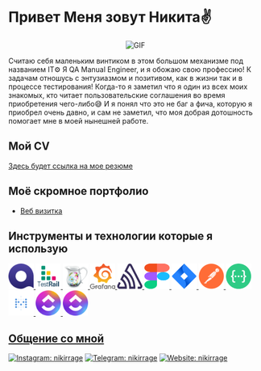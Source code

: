 Привет [](https://user-images.githubusercontent.com/18350557/176309783-0785949b-9127-417c-8b55-ab5a4333674e.gif)Меня зовут Никита✌️
==============================================================================================================================
<div align="center">

![GIF](https://media.giphy.com/media/8vc2rMUDjhy6Y/giphy.gif)

</div>

 Считаю себя маленьким винтиком в этом большом механизме под названием IT⚙️ 
Я QA Manual Engineer, и я обожаю свою профессию! К задачам отношусь с энтузиазмом и позитивом, как в жизни так и в процессе тестирования! Когда-то я заметил что я один из всех моих знакомых, кто читает пользовательские соглашения во время приобретения чего-либо😅 И я понял что это не баг а фича, которую я приобрел очень давно, и сам не заметил, что моя добрая дотошность помогает мне в моей нынешней работе.



## Мой CV 

[Здесь будет ссылка на мое резюме](https://ссылочку_сюда)

## Моё скромное портфолио

  -  [Веб визитка](https://nikitalaryushkin-qa.github.io/)

## Инструменты и технологии которые я использую

<p align="left">
<a href="https://qase.io/">
<img src="https://github.com/qajenna/qajenna/blob/main/icons/Qase.io.png" alt="Qase.io" width="50" height="50" />
</a>
<a href="https://www.gurock.com/testrail">
<img src="https://github.com/qajenna/qajenna/blob/main/icons/TestRail.png" alt="TestRail" width="50" height="50" />
</a>
<a href="https://www.charlesproxy.com/">
<img src="https://github.com/qajenna/qajenna/blob/main/icons/Charles.png" alt="Charles" width="50" height="50" />
</a>
<a href="https://grafana.com/">
<img src="https://github.com/qajenna/qajenna/blob/main/icons/Grafana.png" alt="Grafana" width="50" height="50" />
</a>
<a href="https://sentry.io/welcome/">
<img src="https://github.com/qajenna/qajenna/blob/main/icons/Sentry.png" alt="Sentry" width="50" height="50" />
</a>
<a href="https://figma.com">
<img src="https://github.com/qajenna/qajenna/blob/main/icons/Figma.svg" alt="Figma" width="50" height="50" /> 
</a>
<a href="https://www.atlassian.com/software/jira">
<img src="https://github.com/qajenna/qajenna/blob/main/icons/Jira.png" alt="Jira" width="50" height="50" />
</a>
<a href="https://www.postman.com/">
<img src="https://github.com/qajenna/qajenna/blob/main/icons/Postman.png" alt="Postman" width="50" height="50" />
</a>
<a href="https://swagger.io/">
<img src="https://github.com/qajenna/qajenna/blob/main/icons/swagger.png" alt="Swagger" width="50" height="50" />
</a>
<a href="https://www.metabase.com/">
<img src="https://github.com/NikitaLaryushkin-QA/NikitaLaryushkin-QA/blob/main/92579335-bc372180-f295-11ea-9620-847a74789193.png?raw=true" alt="Metabase" width="50" height="50" />
</a>
<a href="https://app.clickup.com/">
<img src="https://github.com/NikitaLaryushkin-QA/NikitaLaryushkin-QA/blob/main/629e2529974c5f2c1ceaa622.png?raw=true" alt="ClickUp" width="50" height="50" />
 </a>
 <a href="https://www.mysql.com/">
<img src="https://github.com/NikitaLaryushkin-QA/NikitaLaryushkin-QA/blob/main/629e2529974c5f2c1ceaa622.png?raw=true" alt="MySQL" width="50" height="50" />
</p>


## Общение со мной

[![Instagram: nikirrage](https://img.shields.io/badge/-Instagram-e4405f?style=flat-square&logo=Instagram&logoColor=white)](https://instagram.com/nikirrage/)
[![Telegram: nikirrage](https://img.shields.io/badge/-Telegram-0088cc?style=flat-square&logo=Telegram&logoColor=white)](https://t.me/nikirrage)
[![Website: nikirrage](https://img.shields.io/badge/Website-3b5998?style=flat-square&logo=google-chrome&logoColor=white)](https://nikitalaryushkin-qa.github.io/)
